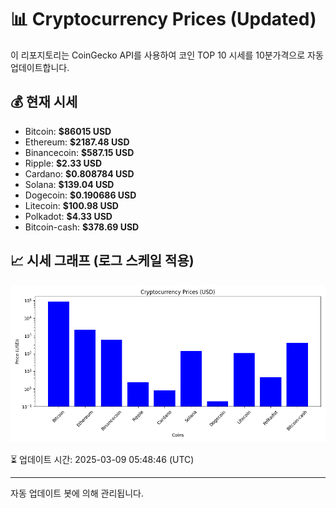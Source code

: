 
# 📊 Cryptocurrency Prices (Updated)

이 리포지토리는 CoinGecko API를 사용하여 코인 TOP 10 시세를 10분가격으로 자동 업데이트합니다.

## 💰 현재 시세
- Bitcoin: **$86015 USD**
- Ethereum: **$2187.48 USD**
- Binancecoin: **$587.15 USD**
- Ripple: **$2.33 USD**
- Cardano: **$0.808784 USD**
- Solana: **$139.04 USD**
- Dogecoin: **$0.190686 USD**
- Litecoin: **$100.98 USD**
- Polkadot: **$4.33 USD**
- Bitcoin-cash: **$378.69 USD**

## 📈 시세 그래프 (로그 스케일 적용)
![Crypto Prices](crypto_prices.png)

⏳ 업데이트 시간: 2025-03-09 05:48:46 (UTC)

---
자동 업데이트 봇에 의해 관리됩니다.
